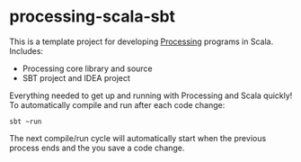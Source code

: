 # processing-scala-sbt

This is a template project for developing [Processing](http://processing.org) programs in Scala. Includes:

* Processing core library and source
* SBT project and IDEA project

Everything needed to get up and running with Processing and Scala quickly! To automatically compile and run after each code change:

    sbt ~run

The next compile/run cycle will automatically start when the previous process ends and the you save a code change.